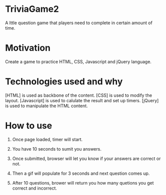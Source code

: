 # TriviaGame2
A lttle question game that players need to complete in certain amount of time.

# Motivation
Create a game to practice HTML, CSS, Javascript and jQuery language.

# Technologies used and why
[HTML] is used as backbone of the content.
[CSS] is used to modify the layout.
[Javascript] is used to calulate the result and set up timers.
[jQuery] is used to manipulate the HTML content.

# How to use
1. Once page loaded, timer will start.

2. You have 10 seconds to sumit you answers.

3. Once submitted, browser will let you know if your answers are correct or not. 

4. Then a gif will populate for 3 seconds and next question comes up.

5. After 10 questions, brower will return you how many quetions you get correct and incorrect.